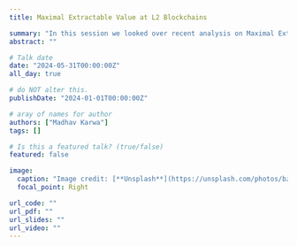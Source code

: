```yaml
---
title: Maximal Extractable Value at L2 Blockchains

summary: "In this session we looked over recent analysis on Maximal Extractable Value over Layer 2 protocols"
abstract: ""

# Talk date
date: "2024-05-31T00:00:00Z"
all_day: true

# do NOT alter this.
publishDate: "2024-01-01T00:00:00Z"

# aray of names for author
authors: ["Madhav Karwa"]
tags: []

# Is this a featured talk? (true/false)
featured: false

image:
  caption: "Image credit: [**Unsplash**](https://unsplash.com/photos/bzdhc5b3Bxs)"
  focal_point: Right

url_code: ""
url_pdf: ""
url_slides: ""
url_video: ""
---
```

